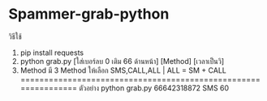 # Spammer-grab-python
วิธีใช้
1. pip install requests
2. python grab.py [ใส่เบอร์ลบ 0 เติม 66 ด้านหน้า] [Method] [เวลาเป็นวิ]
3. Method มี 3 Method ให้เลือก SMS,CALL,ALL | ALL = SM + CALL
===============================================================
ตัวอย่าง python grab.py 66642318872 SMS 60
